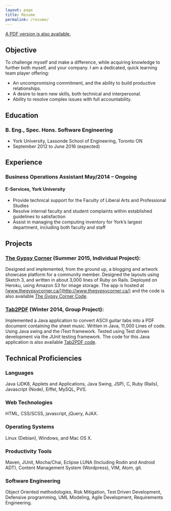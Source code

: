 ```yaml
---
layout: page
title: Resume
permalink: /resume/
---
```

[A PDF version is also available.](../docs/resume--skyler-layne.pdf)

## Objective
To challenge myself and make a difference, while acquiring knowledge to further both myself, and your company.
I am a dedicated, quick learning team player offering:
 - An uncompromising commitment, and the ability to build productive relationships.
 - A desire to learn new skills, both technical and interpersonal.
 - Ability to resolve complex issues with full accountability.

## Education  

### B. Eng., Spec. Hons. Software Engineering
  - York University, Lassonde School of Engineering, Toronto ON  
  - September 2012 to June 2016 (expected)

## Experience  

### Business Operations Assistant May/2014 – Ongoing  

#### E-Services, York University  
 - Provide technical support for the Faculty of Liberal Arts and Professional Studies  
 - Resolve internal faculty and student complaints within established guidelines to
satisfaction  
 - Assist in managing the computing inventory for York’s largest department, including
both faculty and staff  

## Projects  

### [The Gypsy Corner](http://www.thegypsycorner.ca/) (Summer 2015, Individual Project):  
Designed and implemented, from the ground up, a blogging and artwork showcase
 platform for a community member. Designed the layouts using Sketch 3, and written in
 about 3,000 lines of Ruby on Rails. Deployed on Heroku, using Amazon S3 for image storage. The app is hosted at [www.thegypsycorner.ca/](http://www.thegypsycorner.ca/) and the code is also available [The Gypsy Corner Code](https://github.com/skylerto/thegypsycorner/tree/master/gypsycorner).  

### [Tab2PDF](https://github.com/skylerto/RuntimeDefenders3) (Winter 2014, Group Project):  
Implemented a Java application to convert ASCII guitar tabs into a PDF document
 containing the sheet music. Written in Java, 11,000 Lines of code. Using Java swing and
 the iText framework. Tested using Test driven development via the JUnit testing
 framework. The code for this Java application is also available [Tab2PDF code](https://github.com/skylerto/RuntimeDefenders3).  

## Technical Proficiencies

### Languages
Java (JDK8, Applets and Applications, Java Swing, JSP), C, Ruby (Rails), Javascript (Node), Eiffel, MySQL, PVS.  

### Web Technologies
HTML, CSS/SCSS, javascript, jQuery, AJAX.  

### Operating Systems
Linux (Debian), Windows, and Mac OS X.  

### Productivity Tools
Maven, JUnit, Mocha/Chai, Eclipse LUNA (Including Rodin and Android ADT), Content Management System (Wordpress), VIM, Atom, git.  

### Software Engineering
Object Oriented methodologies, Risk Mitigation, Test Driven Development, Defensive programming, UML Modeling, Agile Development, Requirements Engineering.
